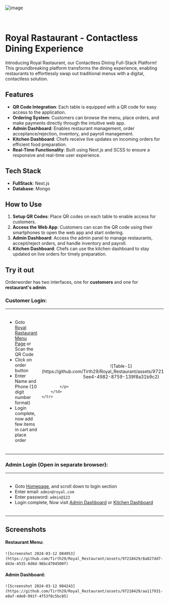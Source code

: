 ![image](https://github.com/Tirth29/Royal_Restaurant/assets/97218429/a1429a5c-b7f1-4548-9847-f9d1ae0f6613)

<br>

# Royal Rastaurant - Contactless Dining Experience

Introducing Royal Rastaurant, our Contactless Dining Full-Stack Platform! This groundbreaking platform transforms the dining experience, enabling restaurants to effortlessly swap out traditional menus with a digital, contactless solution.

## Features

- **QR Code Integration**: Each table is equipped with a QR code for easy access to the application.
- **Ordering System**: Customers can browse the menu, place orders, and make payments directly through the intuitive web app.
- **Admin Dashboard**: Enables restaurant management, order acceptance/rejection, inventory, and payroll management.
- **Kitchen Dashboard**: Chefs receive live updates on incoming orders for efficient food preparation.
- **Real-Time Functionality**: Built using Next.js and SCSS to ensure a responsive and real-time user experience.

## Tech Stack

- **FullStack**: Next.js
- **Database**: Mongo

## How to Use

1. **Setup QR Codes**: Place QR codes on each table to enable access for customers.
2. **Access the Web App**: Customers can scan the QR code using their smartphones to open the web app and start ordering.
3. **Admin Dashboard**: Access the admin panel to manage restaurants, accept/reject orders, and handle inventory and payroll.
4. **Kitchen Dashboard**: Chefs can use the kitchen dashboard to stay updated on live orders for timely preparation.

## Try it out
Orderworder has two interfaces, one for **customers** and one for **restaurant's admin**.

### Customer Login:
<table>
	<tr>
		<td>
			<ul>
				<img src="public/screenshots/px.png" width="0px" height="0px">
				<li>Goto <a href="http://localhost:3000/royal11?table=1&tab=menu&category=&search=">Royal Rastaurant Menu Page</a> or Scan the QR Code</li>
				<li>Click on order button</li>
				<li>Enter Name and Phone (10 digit number format)</li>
				<li>Login complete, now add few items in cart and place order</li>
				<img src="public/screenshots/px.png" width="500px" height="0px">
			</ul>
		</td>
		<td width="200px">
			<p align="center">
			![Table-1](https://github.com/Tirth29/Royal_Restaurant/assets/97218429/4e961fa4-5ee4-4982-8759-139f8a31b9c2)

			</p>
		</td>
	</tr>
</table>

### Admin Login (Open in separate browser):
<table>
	<tr>
		<td>
			<ul>
				<img src="public/screenshots/px.png" width="0px" height="0px">
				<li>Goto <a href="https://orderworder.ritik.me">Homepage</a>, and scroll down to login section</li>
				<li>Enter email: <code>admin@royal.com</code></li>
				<li>Enter password: <code>admin@123</code></li>
				<li>Login complete, Now visit <a href="https://orderworder.ritik.me/dashboard">Admin Dashboard</a> or <a href="https://orderworder.ritik.me/kitchen">Kitchen Dashboard</a></li>
				<img src="public/screenshots/px.png" width="700px" height="0px">
			</ul>
		</td>
	</tr>
</table>

## Screenshots

#### Restaurant Menu:

	![Screenshot 2024-03-12 084953](https://github.com/Tirth29/Royal_Restaurant/assets/97218429/8a827dd7-d43e-4535-8d6d-96bcd704500f)


#### Admin Dashboard:
	![Screenshot 2024-03-12 084243](https://github.com/Tirth29/Royal_Restaurant/assets/97218429/aa117931-e0af-4de0-991f-4f53f8c5bc85)
